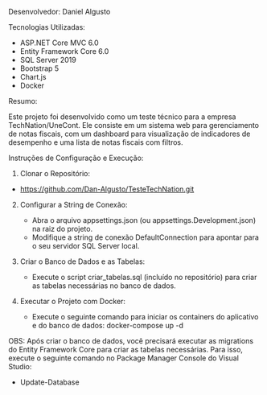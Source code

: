 Desenvolvedor: Daniel Algusto

Tecnologias Utilizadas:

- ASP.NET Core MVC 6.0
- Entity Framework Core 6.0
- SQL Server 2019
- Bootstrap 5
- Chart.js
- Docker

Resumo:

  Este projeto foi desenvolvido como um teste técnico para a empresa TechNation/UneCont. Ele consiste em um sistema web para gerenciamento de notas fiscais, com um dashboard para visualização de indicadores de desempenho e uma lista de notas fiscais com filtros.

Instruções de Configuração e Execução:

1. Clonar o Repositório:
  - https://github.com/Dan-Algusto/TesteTechNation.git

2. Configurar a String de Conexão:
   - Abra o arquivo appsettings.json (ou appsettings.Development.json) na raiz do projeto.
   - Modifique a string de conexão DefaultConnection para apontar para o seu servidor SQL Server local.

3. Criar o Banco de Dados e as Tabelas:
   - Execute o script criar_tabelas.sql (incluído no repositório) para criar as tabelas necessárias no banco de dados.
  
4. Executar o Projeto com Docker:
   - Execute o seguinte comando para iniciar os containers do aplicativo e do banco de dados:
     docker-compose up -d

OBS: Após criar o banco de dados, você precisará executar as migrations do Entity Framework Core para criar as tabelas necessárias. Para isso, execute o seguinte comando no Package Manager Console do Visual Studio:
 - Update-Database


     
